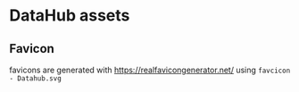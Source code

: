 # DataHub assets

## Favicon

favicons are generated with https://realfavicongenerator.net/ using `favcicon - Datahub.svg`
